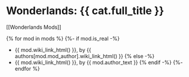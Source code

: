 # Wonderlands: {{ cat.full_title }}

[[Wonderlands Mods]]

{% for mod in mods %}
{%- if mod.is_real -%}
- {{ mod.wiki_link_html() }}, by {{ authors[mod.mod_author].wiki_link_html() }}
{% else -%}
- {{ mod.wiki_link_html() }}, by {{ mod.author_text }}
{% endif -%}
{%- endfor %}


